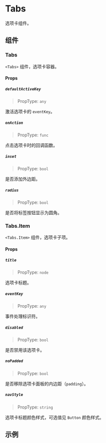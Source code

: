 # Tabs

选项卡组件。

## 组件

### Tabs

`<Tabs>` 组件，选项卡容器。

#### Props

##### `defaultActiveKey`

> PropType: `any`

激活选项卡的 `eventKey`。

##### `onAction`

> PropType: `func`

点击选项卡时的回调函数。

##### `inset`

> PropType: `bool`

是否添加外边距。

##### `radius`

> PropType: `bool`

是否将标签按钮显示为圆角。


### Tabs.Item

`<Tabs.Item>` 组件，选项卡子项。

#### Props

##### `title`

> PropType: `node`

选项卡标题。

##### `eventKey`

> PropType: `any`

事件处理标识符。

##### `disabled`

> PropType: `bool`

是否禁用该选项卡。

##### `noPadded`

> PropType: `bool`

是否移除选项卡面板的内边距（`padding`）。

##### `navStyle`

> PropType: `string`

选项卡标题颜色样式，可选值见 `Button` 颜色样式。

## 示例
